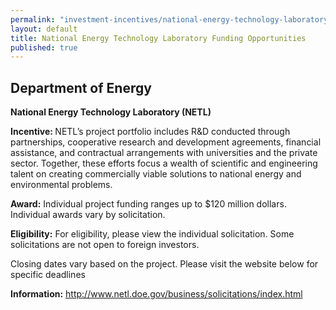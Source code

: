 ```yaml
---
permalink: "investment-incentives/national-energy-technology-laboratory-funding-opportunities.html"
layout: default
title: National Energy Technology Laboratory Funding Opportunities
published: true
---
```


<H2><STRONG>Department of Energy</strong></h2>
<P><STRONG>National Energy Technology Laboratory (NETL)</strong></p>
<P><STRONG>Incentive: </strong>NETL’s project portfolio includes R&amp;D conducted through partnerships, cooperative research and development agreements, financial assistance, and contractual arrangements with universities and the private sector. Together, these efforts focus a wealth of scientific and engineering talent on creating commercially viable solutions to national energy and environmental problems. </p>
<P><STRONG>Award:</strong> Individual project funding ranges up to $120 million dollars. Individual awards vary by solicitation. </p>
<P><STRONG>Eligibility:</strong> For eligibility, please view the individual solicitation. Some solicitations are not open to foreign investors. </p>
<P>Closing dates vary based on the project. Please visit the website below for specific deadlines</p>
<P><STRONG>Information:</strong> <A href="http://www.netl.doe.gov/business/solicitations/index.html">http://www.netl.doe.gov/business/solicitations/index.html</a></p> 